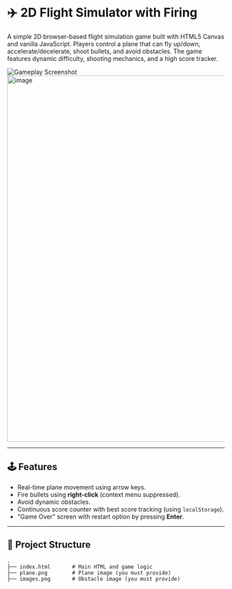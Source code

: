 # ✈️ 2D Flight Simulator with Firing

A simple 2D browser-based flight simulation game built with HTML5 Canvas and vanilla JavaScript. 
Players control a plane that can fly up/down, accelerate/decelerate, shoot bullets, and avoid obstacles. 
The game features dynamic difficulty, shooting mechanics, and a high score tracker.

![Gameplay Screenshot](#) <img width="1919" height="847" alt="image" src="https://github.com/user-attachments/assets/47df8f2e-2d80-402c-88fe-d14a116ddfa5" />

---

## 🕹️ Features

- Real-time plane movement using arrow keys.
- Fire bullets using **right-click** (context menu suppressed).
- Avoid dynamic obstacles.
- Continuous score counter with best score tracking (using `localStorage`).
- "Game Over" screen with restart option by pressing **Enter**.

---

## 📁 Project Structure

```plaintext
.
├── index.html       # Main HTML and game logic
├── plane.png        # Plane image (you must provide)
├── images.png       # Obstacle image (you must provide)
